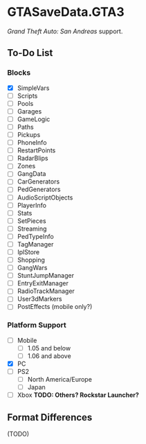 # GTASaveData.GTA3
*Grand Theft Auto: San Andreas* support.

## To-Do List
### Blocks
- [x] SimpleVars
- [ ] Scripts
- [ ] Pools
- [ ] Garages
- [ ] GameLogic
- [ ] Paths
- [ ] Pickups
- [ ] PhoneInfo
- [ ] RestartPoints
- [ ] RadarBlips
- [ ] Zones
- [ ] GangData
- [ ] CarGenerators
- [ ] PedGenerators
- [ ] AudioScriptObjects
- [ ] PlayerInfo
- [ ] Stats
- [ ] SetPieces
- [ ] Streaming
- [ ] PedTypeInfo
- [ ] TagManager
- [ ] IplStore
- [ ] Shopping
- [ ] GangWars
- [ ] StuntJumpManager
- [ ] EntryExitManager
- [ ] RadioTrackManager
- [ ] User3dMarkers
- [ ] PostEffects (mobile only?)

### Platform Support
- [ ] Mobile
    - [ ] 1.05 and below
    - [ ] 1.06 and above
- [x] PC
- [ ] PS2
    - [ ] North America/Europe
    - [ ] Japan
- [ ] Xbox
**TODO: Others? Rockstar Launcher?**

## Format Differences
(TODO)

